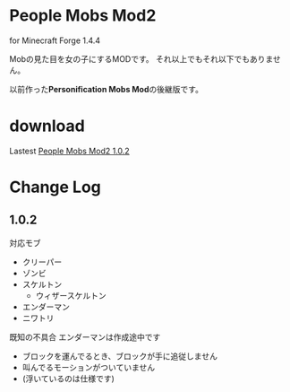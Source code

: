 # People Mobs Mod2
for Minecraft Forge 1.4.4

Mobの見た目を女の子にするMODです。
それ以上でもそれ以下でもありません。

以前作った**Personification Mobs Mod**の後継版です。

# download
Lastest [People Mobs Mod2 1.0.2](https://github.com/super-amateur/peoplemobsmod2/raw/master/peoplemobsmod2-0.1.2.jar)

# Change Log
## 1.0.2
対応モブ
- クリーパー
- ゾンビ
- スケルトン
  - ウィザースケルトン
- エンダーマン
- ニワトリ

既知の不具合
エンダーマンは作成途中です
- ブロックを運んでるとき、ブロックが手に追従しません
- 叫んでるモーションがついていません
- (浮いているのは仕様です)
